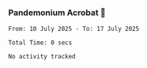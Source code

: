 ### Pandemonium Acrobat 🤸

<!--START_SECTION:waka-->

```all_time
From: 10 July 2025 - To: 17 July 2025

Total Time: 0 secs

No activity tracked
```

<!--END_SECTION:waka-->

